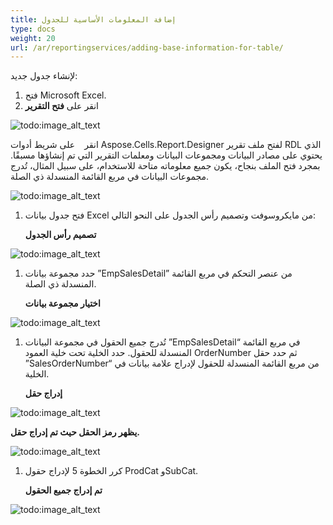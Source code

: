 ```yaml
---
title: إضافة المعلومات الأساسية للجدول
type: docs
weight: 20
url: /ar/reportingservices/adding-base-information-for-table/
---
```


لإنشاء جدول جديد:

1. فتح Microsoft Excel.
1. انقر على **فتح التقرير** 

![todo:image_alt_text](adding-base-information-for-table_1)

انقر ` ` على شريط أدوات Aspose.Cells.Report.Designer لفتح ملف تقرير RDL الذي يحتوي على مصادر البيانات ومجموعات البيانات ومعلمات التقرير التي تم إنشاؤها مسبقًا. بمجرد فتح الملف بنجاح، يكون جميع معلوماته متاحة للاستخدام، على سبيل المثال، تُدرج مجموعات البيانات في مربع القائمة المنسدلة ذي الصلة. 

![todo:image_alt_text](adding-base-information-for-table_2.png)

1. فتح جدول بيانات Excel من مايكروسوفت وتصميم رأس الجدول على النحو التالي: 

   **تصميم رأس الجدول** 

![todo:image_alt_text](adding-base-information-for-table_3.png)

1. حدد مجموعة بيانات ”EmpSalesDetail” من عنصر التحكم في مربع القائمة المنسدلة ذي الصلة. 

   **اختيار مجموعة بيانات** 

![todo:image_alt_text](adding-base-information-for-table_4.png)

1. تُدرج جميع الحقول في مجموعة البيانات ”EmpSalesDetail“ في مربع القائمة المنسدلة للحقول. حدد الخلية تحت خلية العمود OrderNumber ثم حدد حقل ”SalesOrderNumber“ من مربع القائمة المنسدلة للحقول لإدراج علامة بيانات في الخلية. 

   **إدراج حقل** 

![todo:image_alt_text](adding-base-information-for-table_5.png)



**يظهر رمز الحقل حيث تم إدراج حقل.** 

![todo:image_alt_text](adding-base-information-for-table_6.png)

1. كرر الخطوة 5 لإدراج حقول ProdCat وSubCat. 

   **تم إدراج جميع الحقول** 

![todo:image_alt_text](adding-base-information-for-table_7.png)
